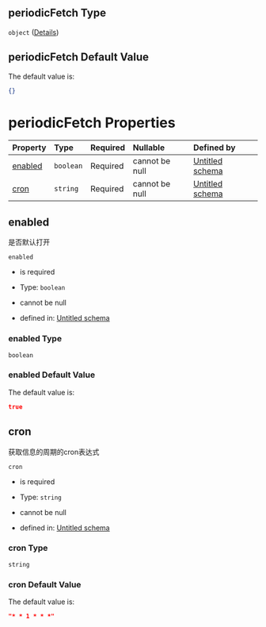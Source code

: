 ## periodicFetch Type

`object` ([Details](definition-properties-fetchjobs-properties-periodicfetch.md))

## periodicFetch Default Value

The default value is:

```json
{}
```

# periodicFetch Properties

| Property            | Type      | Required | Nullable       | Defined by                                                                                                                                                                      |
| :------------------ | :-------- | :------- | :------------- | :------------------------------------------------------------------------------------------------------------------------------------------------------------------------------ |
| [enabled](#enabled) | `boolean` | Required | cannot be null | [Untitled schema](definition-properties-fetchjobs-properties-periodicfetch-properties-enabled.md "undefined#/properties/fetchJobs/properties/periodicFetch/properties/enabled") |
| [cron](#cron)       | `string`  | Required | cannot be null | [Untitled schema](definition-properties-fetchjobs-properties-periodicfetch-properties-cron.md "undefined#/properties/fetchJobs/properties/periodicFetch/properties/cron")       |

## enabled

是否默认打开

`enabled`

*   is required

*   Type: `boolean`

*   cannot be null

*   defined in: [Untitled schema](definition-properties-fetchjobs-properties-periodicfetch-properties-enabled.md "undefined#/properties/fetchJobs/properties/periodicFetch/properties/enabled")

### enabled Type

`boolean`

### enabled Default Value

The default value is:

```json
true
```

## cron

获取信息的周期的cron表达式

`cron`

*   is required

*   Type: `string`

*   cannot be null

*   defined in: [Untitled schema](definition-properties-fetchjobs-properties-periodicfetch-properties-cron.md "undefined#/properties/fetchJobs/properties/periodicFetch/properties/cron")

### cron Type

`string`

### cron Default Value

The default value is:

```json
"* * 1 * * *"
```
